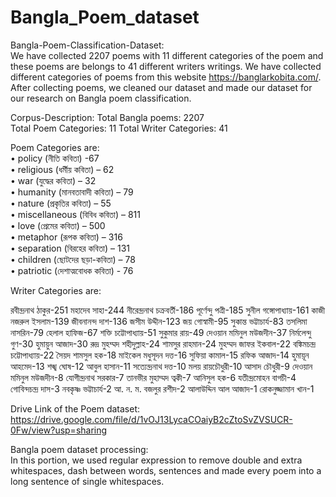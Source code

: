 # Bangla_Poem_dataset

Bangla-Poem-Classification-Dataset:  
We have collected 2207 poems with 11 different categories of the poem and these poems are belongs to 41 different writers writings. We have collected different categories of poems from this website https://banglarkobita.com/. After collecting poems, we cleaned our dataset and made our dataset for our research on Bangla poem classification.


Corpus-Description:
Total Bangla poems: 2207     
Total Poem Categories: 11
Total Writer Categories: 41


Poem Categories are:  
•	policy (নীতি কবিতা) -67               
•	religious (ধর্মীয় কবিতা) – 62               
•	war (যুদ্ধের কবিতা) – 32                  
•	humanity (মানবতাবাদী কবিতা) – 79                   
•	nature (প্রকৃতির কবিতা) – 55                   
•	miscellaneous (বিবিধ কবিতা) – 811                    
•	love (প্রেমের কবিতা) – 500                      
•	metaphor (রূপক কবিতা) – 316                     
•	separation (বিরহের কবিতা) – 131                          
•	children (ছোটদের ছড়া-কবিতা) – 78                   
•	patriotic (দেশাত্মবোধক কবিতা) - 76                    


Writer Categories are:

রবীন্দ্রনাথ ঠাকুর-251
মহাদেব সাহা-244
নীরেন্দ্রনাথ চক্রবর্তী-186
পূর্ণেন্দু পত্রী-185
সুনীল গঙ্গোপাধ্যায়-161
কাজী নজরুল ইসলাম-139
জীবনানন্দ দাশ-136
জসীম উদ্দীন-123
জয় গোস্বামী-95
সুকান্ত ভট্টাচার্য-83
তসলিমা নাসরিন-79
হেলাল হাফিজ-67
শক্তি চট্টোপাধ্যায়-51
সুকুমার রায়-49
দেওয়ান মমিনুল মউজদীন-37
নির্মলেন্দু গুণ-30
হুমায়ুন আজাদ-30
রুদ্র মুহম্মদ শহীদুল্লাহ-24
শামসুর রাহমান-24
মুহম্মদ জাফর ইকবাল-22
বঙ্কিমচন্দ্র চট্টোপাধ্যায়-22
সৈয়দ শামসুল হক-18
মাইকেল মধুসূদন দত্ত-16
সুফিয়া কামাল-15
রফিক আজাদ-14
হুমায়ূন আহমেদ-13
শঙ্খ ঘোষ-12
আবুল হাসান-11
সত্যেন্দ্রনাথ দত্ত-10
মলয় রায়চৌধুরী-10
আসাদ চৌধুরী-9
দেওয়ান মমিনুল মউজদীন-8
যোগীন্দ্রনাথ সরকার-7
তানভীর মুহাম্মদ ত্বকী-7
আনিসুল হক-6
যতীন্দ্রমোহন বাগচী-4
গোবিন্দচন্দ্র দাস-3
নবকৃষ্ণ ভট্টাচার্য-2
আ. ন. ম. বজলুর রশীদ-2
আলাউদ্দিন আল আজাদ-1
রোকনুজ্জামান খান-1




Drive Link of the Poem dataset:    
https://drive.google.com/file/d/1vOJ13LycaCOaiyB2cZtoSvZVSUCR-0Fw/view?usp=sharing

Bangla poem dataset processing:      
In this portion, we used regular expression to remove double and extra whitespaces, dash between words, sentences and made every poem into a long sentence of single whitespaces.
